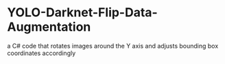 # YOLO-Darknet-Flip-Data-Augmentation
a C# code that rotates images around the Y axis and adjusts bounding box coordinates accordingly
